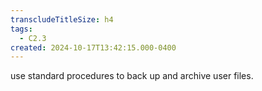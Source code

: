 ```yaml
---
transcludeTitleSize: h4
tags:
  - C2.3
created: 2024-10-17T13:42:15.000-0400
---
```

use standard procedures to back up and archive user files.